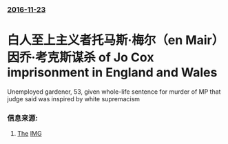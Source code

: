 ### [2016-11-23](/news/2016/11/23/index.md)

##### 
# 白人至上主义者托马斯·梅尔（en Mair）因乔·考克斯谋杀 of Jo Cox imprisonment in England and Wales 

Unemployed gardener, 53, given whole-life sentence for murder of MP that judge said was inspired by white supremacism


### 信息来源:

1. [The](https://www.theguardian.com/uk-news/2016/nov/23/thomas-mair-found-guilty-of-jo-cox-murder) [IMG](https://i.guim.co.uk/img/media/51a8a1299e8c0689ad17181ebd2d905bf74e0b81/0_843_1898_1139/master/1898.jpg?width=1200&height=630&quality=85&auto=format&fit=crop&overlay-align=bottom%2Cleft&overlay-width=100p&overlay-base64=L2ltZy9zdGF0aWMvb3ZlcmxheXMvdGctYWdlLTIwMTYucG5n&enable=upscale&s=c1c5a783eb3102beb8c2c5887e746324)
